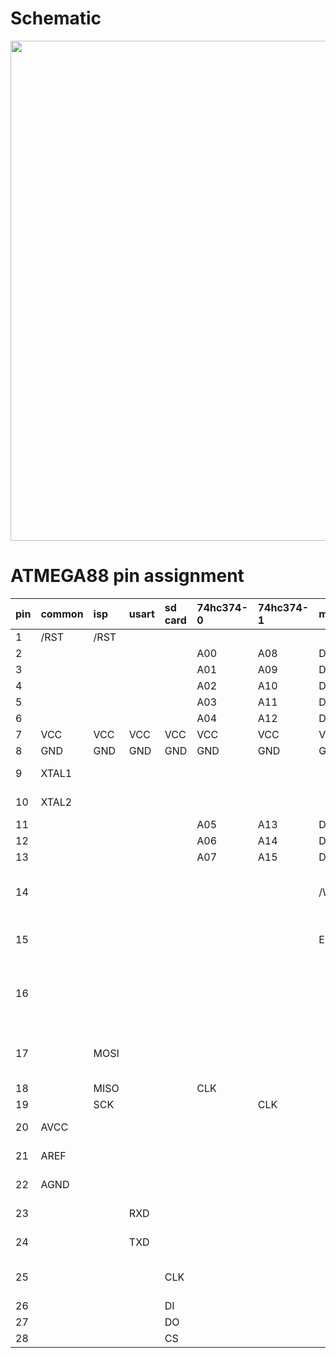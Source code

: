 # Schematic #
<a href='https://raw.github.com/wiki/toyoshim/cp-mega88/data/mega88_sch.png'><img src='https://raw.github.com/wiki/toyoshim/cp-mega88/data/mega88_sch.png' width='800' /></a>

# ATMEGA88 pin assignment #
| **pin** | **common** | **isp** | **usart** | **sd card** | **74hc374-0** | **74hc374-1** | **m68af127b** | **comment** |
|:--------|:-----------|:--------|:----------|:------------|:--------------|:--------------|:--------------|:------------|
|  1| /RST | /RST |  |  |  |  |  |  |
|  2|  |  |  |  | A00 | A08 | D0 |  |
|  3|  |  |  |  | A01 | A09 | D1 |  |
|  4|  |  |  |  | A02 | A10 | D2 |  |
|  5|  |  |  |  | A03 | A11 | D3 |  |
|  6|  |  |  |  | A04 | A12 | D4 |  |
|  7| VCC | VCC | VCC | VCC | VCC | VCC | VCC |  |
|  8| GND | GND | GND | GND | GND | GND | GND |  |
|  9| XTAL1 |  |  |  |  |  |  | 20MHz ceralock |
|10| XTAL2 |  |  |  |  |  |  | 20MHz ceralock |
|11|  |  |  |  | A05 | A13 | D5 |  |
|12|  |  |  |  | A06 | A14 | D6 |  |
|13|  |  |  |  | A07 | A15| D7 |  |
|14|  |  |  |  |  |  | /W | /G and /E1 is connected to GND |
|15|  |  |  |  |  |  | E2 | pull down to GND with 100Ω |
|16|  |  |  |  |  |  |  | reserved for A16 (connected but not used) |
|17|  | MOSI  |  |  |  |  |  | reserved for i8080 NMI (not used) |
|18|  | MISO |  |  | CLK |  |  |  |
|19|  | SCK |  |  |  | CLK |  |  |
|20| AVCC |  |  |  |  |  |  | connected to VCC |
|21| AREF |  |  |  |  |  |  | open (not used) |
|22| AGND |  |  |  |  |  |  | connected to GND |
|23|  |  | RXD |  |  |  |  | software usart |
|24|  |  | TXD |  |  |  |  | software usart |
|25|  |  |  | CLK |  |  |  | connected to GND via LED |
|26|  |  |  | DI |  |  |  |  |
|27|  |  |  | DO |  |  |  |  |
|28|  |  |  | CS |  |  |  |  |
